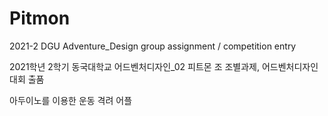 # Pitmon

2021-2 DGU Adventure_Design 
group assignment / competition entry

2021학년 2학기 동국대학교 어드벤처디자인_02 피트몬 조
조별과제, 어드벤처디자인 대회 출품

아두이노를 이용한 운동 격려 어플
